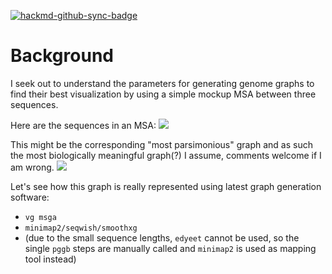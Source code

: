 [![hackmd-github-sync-badge](https://hackmd.io/pYZUtHijSReXyjdEVDQyWQ/badge)](https://hackmd.io/pYZUtHijSReXyjdEVDQyWQ)

# Background

I seek out to understand the parameters for generating genome graphs to find their best  visualization by using a simple mockup MSA between three sequences.

Here are the sequences in an MSA:
![](https://i.imgur.com/D7Upylm.png)

This might be the corresponding "most parsimonious" graph and as such the most biologically meaningful graph(?) I assume, comments welcome if I am wrong.
![](https://i.imgur.com/EOD3XII.png)

Let's see how this graph is really represented using latest graph generation software: 
- `vg msga`
- `minimap2/seqwish/smoothxg`
- (due to the small sequence lengths, `edyeet` cannot be used, so the single `pggb` steps are manually called and `minimap2` is used as mapping tool instead)




